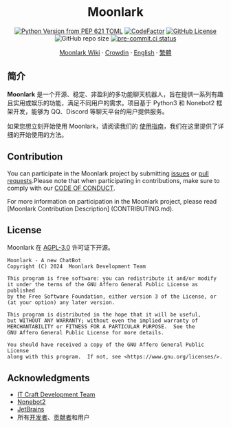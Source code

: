 <div align="center">

  <h1>Moonlark</h1>

[![Python Version from PEP 621 TOML](https://img.shields.io/python/required-version-toml?tomlFilePath=https%3A%2F%2Fgithub.com%2FMoonlark-Dev%2FMoonlark%2Fraw%2Fmain%2Fpyproject.toml)](https://github.com/Moonlark-Dev/Moonlark/blob/main/pyproject.toml)
[![CodeFactor](https://www.codefactor.io/repository/github/moonlark-dev/moonlark/badge)](https://www.codefactor.io/repository/github/moonlark-dev/moonlark)
[![GitHub License](https://img.shields.io/github/license/Moonlark-Dev/Moonlark)](LICENSE)
![GitHub repo size](https://img.shields.io/github/repo-size/Moonlark-Dev/Moonlark)
[![pre-commit.ci status](https://results.pre-commit.ci/badge/github/Moonlark-Dev/Moonlark/main.svg)](https://results.pre-commit.ci/latest/github/Moonlark-Dev/Moonlark/main)

[Moonlark Wiki](https://moonlark-wiki.itcdt.top/) ·
[Crowdin](https://crowdin.com/project/moonlark) ·
[English](README_eng.md) ·
[繁體](README_zho.md)

</div>

## 简介

**Moonlark** 是一个开源、稳定、非盈利的多功能聊天机器人，旨在提供一系列有趣且实用或娱乐的功能，满足不同用户的需求。项目基于 Python3 和 Nonebot2 框架开发，能够为 QQ、Discord 等聊天平台的用户提供服务。

如果您想立刻开始使用 Moonlark，请阅读我们的 [使用指南](https://moonlark-wiki.itcdt.top/wiki/%E4%BD%BF%E7%94%A8%E6%8C%87%E5%8D%97)，我们在这里提供了详细的开始使用的方法。

## Contribution

You can participate in the Moonlark project by submitting [issues](https://github.com/Moonlark-Dev/Moonlark/issues/new/choose) or [pull requests](https://github.com/Moonlark-Dev/Moonlark/compare).Please note that when participating in contributions, make sure to comply with our [CODE OF CONDUCT](CODE_OF_CONDUCT.md).

For more information on participation in the Moonlark project, please read [Moonlark Contribution Description] (CONTRIBUTING.md).

## License

Moonlark 在 [AGPL-3.0](LICENSE) 许可证下开源。

```
Moonlark - A new ChatBot
Copyright (C) 2024  Moonlark Development Team

This program is free software: you can redistribute it and/or modify
it under the terms of the GNU Affero General Public License as published
by the Free Software Foundation, either version 3 of the License, or
(at your option) any later version.

This program is distributed in the hope that it will be useful,
but WITHOUT ANY WARRANTY; without even the implied warranty of
MERCHANTABILITY or FITNESS FOR A PARTICULAR PURPOSE.  See the
GNU Affero General Public License for more details.

You should have received a copy of the GNU Affero General Public License
along with this program.  If not, see <https://www.gnu.org/licenses/>.
```

## Acknowledgments

- [IT Craft Development Team](https://itcdt.top)
- [Nonebot2](https://nonebot.dev)
- [JetBrains](https://jetbrains.com)
- 所有[开发者](https://github.com/orgs/Moonlark-Dev/people)、[贡献者](https://github.com/Moonlark-Dev/Moonlark/graphs/contributors)和用户
